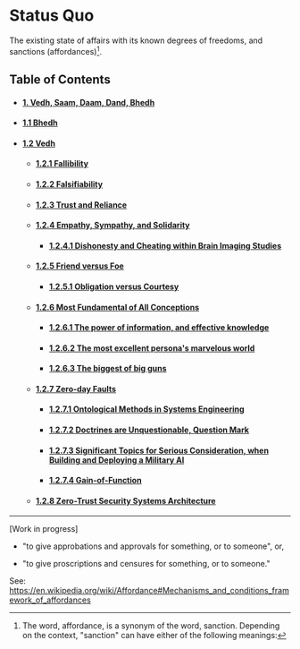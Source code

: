 # Status Quo

The existing state of affairs with its known degrees of freedoms, and sanctions (affordances)[^1].

## Table of Contents
<div id="user-content-toc">
<ul>
 <li><h4><a href="./docs/01-00.md#vedh-saam-daam-dand-bhedh">1. Vedh, Saam, Daam, Dand, Bhedh</a></h4></li>
 
 <li><h4><a href="./docs/01-01.md#11-bhedh">1.1 Bhedh</a></h4></li>
 
 <li><h4><a href="./docs/01-02.md#12-vedh">1.2 Vedh</a></h4></li>

 <ul>  
  <li><h4><a href="./docs/01-02-01.md#121-fallibility">1.2.1 Fallibility </a></h4></li>
  
  <li><h4><a href="./docs/01-02-02.md#122-falsifiability">1.2.2 Falsifiability</a></h4></li>
  
  <li><h4><a href="./docs/01-02-03.md#123-trust-and-reliance">1.2.3 Trust and Reliance</a></h4></li>
  
  <li><h4><a href="./docs/01-02-04.md#124-empathy-sympathy-and-solidarity">1.2.4 Empathy, Sympathy, and Solidarity</a></h4></li>
  <ul>
   <li><h4><a href="./docs/01-02-04.md#1241-dishonesty-and-cheating-within-brain-imaging-studies">1.2.4.1 Dishonesty and Cheating within Brain Imaging Studies</a></h4></li>
  </ul>
  
  <li><h4><a href="./docs/01-02-05.md#125-friend-versus-foe">1.2.5 Friend versus Foe</a></h4></li>
  <ul>
   <li><h4><a href="./docs/01-02-05.md#1251-obligation-versus-courtesy">1.2.5.1 Obligation versus Courtesy</a></h4></li>
  </ul>
  
  <li><h4><a href="./docs/01-02-06.md#126-most-fundamental-of-all-conceptions">1.2.6 Most Fundamental of All Conceptions</a></h4></li>
  <ul>
   <li><h4><a href="./docs/01-02-06.md#1261-the-power-of-information-and-effective-knowledge">1.2.6.1 The power of information, and effective knowledge</a></h4></li>
  
   <li><h4><a href="./docs/01-02-06.md#1262-the-most-excellent-personas-marvelous-world">1.2.6.2 The most excellent persona's marvelous world</a></h4></li>
   
   <li><h4><a href="./docs/01-02-06.md#1263-the-biggest-of-big-guns">1.2.6.3 The biggest of big guns</a></h4></li>
  </ul>
  
  <li><h4><a href="./docs/01-02-07.md#127-zero-day-faults">1.2.7 Zero-day Faults</a></h4></li>
  <ul>
   <li><h4><a href="./docs/01-02-07.md#1271-ontological-methods-in-systems-engineering">1.2.7.1 Ontological Methods in Systems Engineering</a></h4></li>
   
   <li><h4><a href="./docs/01-02-07.md#1272-doctrines-are-unquestionable-question-mark">1.2.7.2 Doctrines are Unquestionable, Question Mark</a></h4></li>
   
   <li><h4><a href="./docs/01-02-07.md#1273-significant-topics-for-serious-consideration-when-building-and-deploying-a-military-ai">1.2.7.3 Significant Topics for Serious Consideration, when Building and Deploying a Military AI</a></h4></li>
   
   <li><h4><a href="./docs/01-02-07.md#1274-gain-of-function">1.2.7.4 Gain-of-Function</a></h4></li>
  </ul>
  
  <li><h4><a href="./docs/01-02-08.md#128-zero-trust-security-systems-architecture">1.2.8 Zero-Trust Security Systems Architecture</a></h4></li>
  
 </ul>
</ul>
</div>

--- 

[Work in progress]


[^1]: The word, affordance, is a synonym of the word, sanction. Depending on the context, "sanction" can have either of the following meanings: 

  - "to give approbations and approvals for something, or to someone", or,
  
  - "to give proscriptions and censures for something, or to someone."
  
  See: https://en.wikipedia.org/wiki/Affordance#Mechanisms_and_conditions_framework_of_affordances